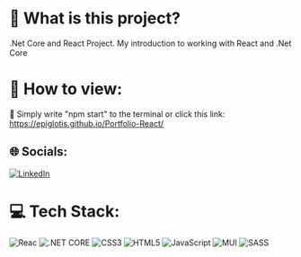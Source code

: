 # 🔭 What is this project?
  .Net Core and React Project. My introduction to working with React and .Net Core
  
# 💫 How to view:
🔭 Simply write "npm start" to the terminal or click this link: https://epiglotis.github.io/Portfolio-React/


## 🌐 Socials:
[![LinkedIn](https://img.shields.io/badge/LinkedIn-%230077B5.svg?logo=linkedin&logoColor=white)](https://linkedin.com/in/mustafa-gelişen/) 

# 💻 Tech Stack:
![Reac](https://img.shields.io/badge/react-%2320232a.svg?style=for-the-badge&logo=react&logoColor=%2361DAFB) ![.NET CORE]([https://img.shields.io/badge/css3-%231572B6.svg?style=for-the-badge&logo=css3&logoColor=white](https://img.shields.io/badge/.NET-5C2D91?style=for-the-badge&logo=.net&logoColor=white)) ![CSS3](https://img.shields.io/badge/css3-%231572B6.svg?style=for-the-badge&logo=css3&logoColor=white) ![HTML5](https://img.shields.io/badge/html5-%23E34F26.svg?style=for-the-badge&logo=html5&logoColor=white) ![JavaScript](https://img.shields.io/badge/javascript-%23323330.svg?style=for-the-badge&logo=javascript&logoColor=%23F7DF1E) ![MUI](https://img.shields.io/badge/MUI-%230081CB.svg?style=for-the-badge&logo=material-ui&logoColor=white) ![SASS](https://img.shields.io/badge/SASS-hotpink.svg?style=for-the-badge&logo=SASS&logoColor=white)

